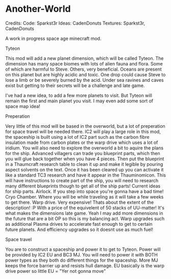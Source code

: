 Another-World
=============

Credits:
		Code: Sparkst3r
		Ideas: CadenDonuts
		Textures: Sparkst3r, CadenDonuts

A work in progress space age minecraft mod.

Tyteon

This mod will add a new planet dimension, which will be called Tyteon.
The dimension has many space biomes with lots of alien fauna and flora.
Some of which are harmful to Steve. Others, very beneficial.
Oceans are present on this planet but are highly acidic and toxic.
One drop could cause Steve to lose a limb or be severely burned by the acid.
Under sea ravines and caves exist but getting to their secrets will be a challenge and late game.

I've had a new idea, to add a few more planets to visit. But Tyteon will remain the first and main planet you visit.
I may even add some sort of space map idea!


Preperation

Very little of this mod will be based in the overworld, but a lot of preperation for space travel will be needed there.
IC2 will play a large role in this mod, the spaceship is built using a lot of IC2 part such as the carbon fibre insulation made from carbon plates 
or the warp drive which uses a lot of iridium.
You will also need to explore the overworld a bit to aquire the plans for the ship. Advanced villagers can trade you blueprint parts, which then you will glue back together when you have
4 pieces. Then put the blueprint in a Thaumcraft research table to clean it up and make it legible by pouring aspect solvents on the text. Once it has been cleared up you can activate it like a standard TC3 research
and have it appear in the Thauminomicon. This will have instructions to create part of the ship, you will need to research many different blueprints though to get all of the ship parts!
Current ideas for ship parts.
    Airlock. If you step into space you're gonna have a bad time!
    Cryo Chamber. Where you will be while traveling as it will take a few weeks to get there.
    Warp drive. Very expensive! Thats about the extent of the description! :P With a price of the equivelent of 50 stacks of UU-matter! It's what makes the dimensions late game. Yeah I may add more dimensions in the future that are a bit OP so this is my balancing act.
        Warp upgrades such as additional Plasma drives to accelerate fast enough to get to certain future planets. And efficiency upgrades so it doesnt use as much fuel!
    
    
    



Space travel


You are to construct a spaceship and power it to get to Tyteon. Power will be provided by IC2 EU and BC3 MJ. You will need to power it with
BOTH power types as they both do different things for the spaceship. More MJ keeps the force barrier up and resists hull damage.
EU basically is the warp drive power so little EU = "Yer not gonna move"
